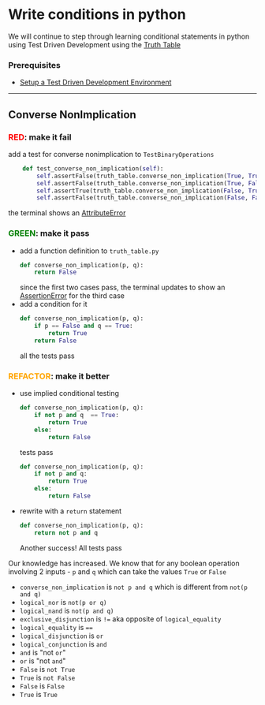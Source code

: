 # Write conditions in python

We will continue to step through learning conditional statements in python using Test Driven Development using the [Truth Table](https://en.wikipedia.org/wiki/Truth_table)

### Prerequisites

- [Setup a Test Driven Development Environment](./TDD_SETUP.md)

---

## Converse NonImplication

### <span style="color:red">**RED**</span>: make it fail

add a test for converse nonimplication to `TestBinaryOperations`

```python
    def test_converse_non_implication(self):
        self.assertFalse(truth_table.converse_non_implication(True, True))
        self.assertFalse(truth_table.converse_non_implication(True, False))
        self.assertTrue(truth_table.converse_non_implication(False, True))
        self.assertFalse(truth_table.converse_non_implication(False, False))
```

the terminal shows an [AttributeError](./ATTRIBUTE_ERROR.md)

### <span style="color:green">**GREEN**</span>: make it pass

- add a function definition to `truth_table.py`
    ```python
    def converse_non_implication(p, q):
        return False
    ```
    since the first two cases pass, the terminal updates to show an [AssertionError](./ASSERTION_ERROR.md) for the third case
- add a condition for it
    ```python
    def converse_non_implication(p, q):
        if p == False and q == True:
            return True
        return False
    ```
    all the tests pass

### <span style="color:orange">**REFACTOR**</span>: make it better

- use implied conditional testing
    ```python
    def converse_non_implication(p, q):
        if not p and q  == True:
            return True
        else:
            return False
    ```
    tests pass
    ```python
    def converse_non_implication(p, q):
        if not p and q:
            return True
        else:
            return False
    ```
- rewrite with a `return` statement
    ```python
    def converse_non_implication(p, q):
        return not p and q
    ```
    Another success! All tests pass

Our knowledge has increased. We know that for any boolean operation involving 2 inputs - `p` and `q` which can take the values `True` or `False`
- `converse_non_implication` is `not p and q` which is different from `not(p and q)`
- `logical_nor` is `not(p or q)`
- `logical_nand` is `not(p and q)`
- `exclusive_disjunction` is `!=` aka opposite of `logical_equality`
- `logical_equality` is `==`
- `logical_disjunction` is `or`
- `logical_conjunction` is `and`
- `and` is "not `or`"
- `or` is "not `and`"
- `False` is `not True`
- `True` is `not False`
- `False` is `False`
- `True` is `True`
